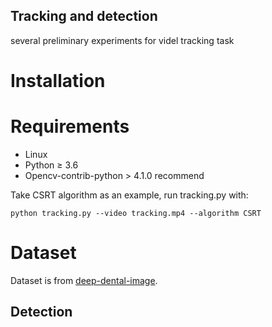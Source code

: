 ## Tracking and detection

several preliminary experiments for videl tracking task

# Installation
# Requirements
* Linux
* Python ≥ 3.6
* Opencv-contrib-python > 4.1.0 recommend

Take CSRT algorithm as an example, run tracking.py with:

```
python tracking.py --video tracking.mp4 --algorithm CSRT
```
# Dataset 
Dataset is from [deep-dental-image](https://github.com/IvisionLab/deep-dental-image).


## Detection
